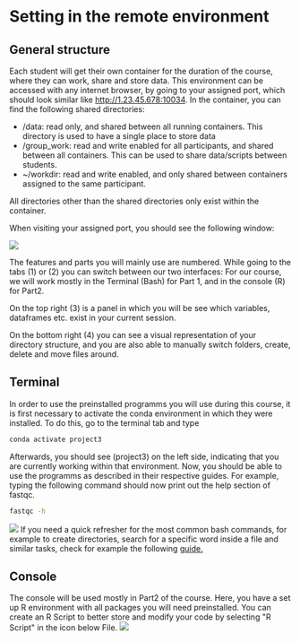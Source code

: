 # Setting in the remote environment


## General structure

Each student will get their own container for the duration of the course, where they can work, share and store data. 
This environment can be accessed with any internet browser, by going to your assigned port, which should look similar like http://1.23.45.678:10034.
In the container, you can find the following shared directories:

- /data: read only, and shared between all running containers. This directory is used to have a single place to store data
- /group_work: read and write enabled for all participants, and shared between all containers. This can be used to share data/scripts between students.
- ~/workdir: read and write enabled, and only shared between containers assigned to the same participant.
    
All directories other than the shared directories only exist within the container.

When visiting your assigned port, you should see the following window:

![](../assets/images/Project3/Fig1.png)

The features and parts you will mainly use are numbered. While going to the tabs (1) or (2) you can switch between our two interfaces: 
For our course, we will work mostly in the Terminal (Bash) for Part 1, and in the console (R) for Part2.

On the top right (3) is a panel in which you will be see which variables, dataframes etc. exist in your current session.

On the bottom right (4) you can see a visual representation of your directory structure, and you are also able to manually switch folders, create, delete and move files around. 



## Terminal

In order to use the preinstalled programms you will use during this course, it is first necessary to activate the conda environment in which they were installed.
To do this, go to the terminal tab and type 

```bash
conda activate project3
```
Afterwards, you should see (project3) on the left side, indicating that you are currently working within that environment. Now, you should be able to use the programms as described in their respective guides. For example, typing the following command should now print out the help section of fastqc.
```bash
fastqc -h 
```
![](../assets/images/Project3/Fig3.png)
If you need a quick refresher for the most common bash commands, for example to create directories, search for a specific word inside a file and similar tasks, check for example the following [guide.](https://www.educative.io/blog/bash-shell-command-cheat-sheet)



## Console

The console will be used mostly in Part2 of the course. Here, you have a set up R environment with all packages you will need preinstalled. 
You can create an R Script to better store and modify your code by selecting "R Script" in the icon below File.
![](../assets/images/Project3/Fig2.png)




